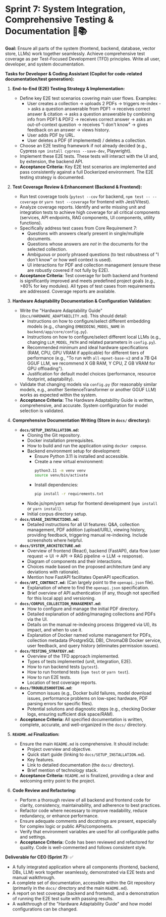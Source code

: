 # Sprint 7: System Integration, Comprehensive Testing & Documentation 🧪📚

**Goal:** Ensure all parts of the system (frontend, backend, database, vector store, LLMs) work together seamlessly. Achieve comprehensive test coverage as per Test-Focused Development (TFD) principles. Write all user, developer, and system documentation.

**Tasks for Developer & Coding Assistant (Copilot for code-related documentation/test generation):**

1.  **End-to-End (E2E) Testing Strategy & Implementation:**
    * Define key E2E test scenarios covering main user flows. Examples:
        * User creates a collection -> uploads 2 PDFs -> triggers re-index -> asks a question answerable from PDF1 -> receives correct answer & citation -> asks a question answerable by combining info from PDF1 & PDF2 -> receives correct answer -> asks an out-of-context question -> receives "I don't know" -> gives feedback on an answer -> views history.
        * User adds PDF by URL.
        * User deletes a PDF (if implemented) / deletes a collection.
    * Choose an E2E testing framework if not already decided (e.g., Cypress `npm install cypress --save-dev`, Playwright).
    * Implement these E2E tests. These tests will interact with the UI and, by extension, the backend API.
    * **Acceptance Criteria:** Key E2E test scenarios are implemented and pass consistently against a full Dockerized environment. The E2E testing strategy is documented.

2.  **Test Coverage Review & Enhancement (Backend & Frontend):**
    * Run test coverage tools (`pytest --cov` for backend, `npm test -- --coverage` or `yarn test --coverage` for frontend with Jest/Vitest).
    * Analyze coverage reports. Identify and write missing unit and integration tests to achieve high coverage for all critical components (services, API endpoints, RAG components, UI components, utility functions).
    * Specifically address test cases from Core Requirement 7:
        * Questions with answers clearly present in single/multiple documents.
        * Questions whose answers are *not* in the documents for the selected collection.
        * Ambiguous or poorly phrased questions (to test robustness of "I don't know" or how well context is used).
        * UI interactions for PDF and collection management (ensure these are robustly covered if not fully by E2E).
    * **Acceptance Criteria:** Test coverage for both backend and frontend is significantly improved and meets predefined project goals (e.g., >80% for key modules). All types of test cases from requirements are addressed. Coverage reports are available.

3.  **Hardware Adaptability Documentation & Configuration Validation:**
    * Write the "Hardware Adaptability Guide" (`docs/HARDWARE_ADAPTABILITY.md`). This should detail:
        * Instructions on how to configure/select different embedding models (e.g., changing `EMBEDDING_MODEL_NAME` in `backend/app/core/config.py`).
        * Instructions on how to configure/select different local LLMs (e.g., changing `LLM_MODEL_PATH` and related parameters in `config.py`).
        * Recommended minimum and ideal hardware specifications (RAM, CPU, GPU VRAM if applicable) for different tiers of performance (e.g., "To run with `all-mpnet-base-v2` and a 7B Q4 GGUF LLM, we recommend X GB RAM, Y CPU, Z GB VRAM for GPU offloading").
        * Justification for default model choices (performance, resource footprint, adaptability).
    * Validate that changing models via `config.py` (for reasonably similar models, e.g., another SentenceTransformer or another GGUF LLM) works as expected within the system.
    * **Acceptance Criteria:** The Hardware Adaptability Guide is written, comprehensive, and accurate. System configuration for model selection is validated.

4.  **Comprehensive Documentation Writing (Store in `docs/` directory):**
    * **`docs/SETUP_INSTALLATION.md`:**
        * Cloning the Git repository.
        * Docker installation prerequisites.
        * How to build and run the application using `docker compose`.
        * Backend environment setup for development:
            * Ensure Python 3.11 is installed and accessible.
            * Create a new virtual environment:
              ```bash
              python3.11 -m venv venv
              source venv/bin/activate
              ```
            * Install dependencies:
              ```bash
              pip install -r requirements.txt
              ```
        * Node.js/npm/yarn setup for frontend development (`npm install` or `yarn install`).
        * Initial corpus directory setup.
    * **`docs/USAGE_INSTRUCTIONS.md`:**
        * Detailed instructions for all UI features: Q&A, collection management, PDF addition (upload/URL), viewing history, providing feedback, triggering manual re-indexing. Include screenshots where helpful.
    * **`docs/SYSTEM_ARCHITECTURE.md`:**
        * Overview of frontend (React), backend (FastAPI), data flow (user request -> UI -> API -> RAG pipeline -> LLM -> response).
        * Diagram of components and their interactions.
        * Choices made based on the proposed architecture (and any deviations with rationale).
        * Mention how FastAPI facilitates OpenAPI specification.
    * **`docs/API_CONTRACT.md`:** (Can largely point to the `openapi.json` file).
        * Explanation of where to find the `openapi.json` specification.
        * Brief overview of API authentication (if any, though not specified for this local app) and versioning.
    * **`docs/CORPUS_COLLECTION_MANAGEMENT.md`:**
        * How to configure and manage the initial PDF directory.
        * Detailed explanation of adding/managing collections and PDFs via the UI.
        * Details on the manual re-indexing process (triggered via UI), its impact, and when to use it.
        * Explanation of Docker named volume management for PDFs, collection metadata (PostgreSQL DB), ChromaDB Docker service, user feedback, and query history (eliminates permission issues).
    * **`docs/TESTING_STRATEGY.md`:**
        * Overview of the TFD approach implemented.
        * Types of tests implemented (unit, integration, E2E).
        * How to run backend tests (`pytest`).
        * How to run frontend tests (`npm test` or `yarn test`).
        * How to run E2E tests.
        * Location of test coverage reports.
    * **`docs/TROUBLESHOOTING.md`:**
        * Common issues (e.g., Docker build failures, model download issues, performance problems on low-spec hardware, PDF parsing errors for specific files).
        * Potential solutions and diagnostic steps (e.g., checking Docker logs, ensuring sufficient disk space/RAM).
    * **Acceptance Criteria:** All specified documentation is written, complete, accurate, and well-organized in the `docs/` directory.

5.  **`README.md` Finalization:**
    * Ensure the main `README.md` is comprehensive. It should include:
        * Project overview and objective.
        * Quick start guide (linking to `docs/SETUP_INSTALLATION.md`).
        * Key features.
        * Link to detailed documentation (the `docs/` directory).
        * Brief mention of technology stack.
    * **Acceptance Criteria:** `README.md` is finalized, providing a clear and welcoming entry point to the project.

6.  **Code Review and Refactoring:**
    * Perform a thorough review of all backend and frontend code for clarity, consistency, maintainability, and adherence to best practices.
    * Refactor code where necessary to improve readability, reduce redundancy, or enhance performance.
    * Ensure adequate comments and docstrings are present, especially for complex logic or public APIs/components.
    * Verify that environment variables are used for all configurable paths and settings.
    * **Acceptance Criteria:** Code has been reviewed and refactored for quality. Code is well-commented and follows consistent style.

**Deliverable for CEO (Sprint 7):** ✅

* A fully integrated application where all components (frontend, backend, DBs, LLM) work together seamlessly, demonstrated via E2E tests and manual walkthrough.
* A complete set of documentation, accessible within the Git repository (primarily in the `docs/` directory and the main `README.md`).
* A report on test coverage (backend and frontend), and a demonstration of running the E2E test suite with passing results.
* A walkthrough of the "Hardware Adaptability Guide" and how model configurations can be changed.